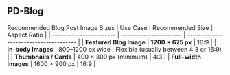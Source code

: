 ## PD-Blog

Recommended Blog Post Image Sizes
| Use Case | Recommended Size | Aspect Ratio |
| ----------------------- | ---------------------- | -------------------------------------- |
| **Featured Blog Image** | **1200 × 675 px** | 16:9 |
| **In-body Images** | 800–1200 px wide | Flexible (usually between 4:3 or 16:9) |
| **Thumbnails / Cards** | 400 × 300 px (minimum) | 4:3 |
| **Full-width Images** | 1600 × 900 px | 16:9 |
